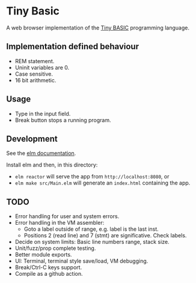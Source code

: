 # Tiny Basic

A web browser implementation of the [Tiny BASIC](https://en.wikipedia.org/wiki/Tiny_BASIC)
programming language.

## Implementation defined behaviour

* REM statement.
* Uninit variables are 0.
* Case sensitive.
* 16 bit arithmetic.

## Usage

* Type in the input field.
* Break button stops a running program.

## Development

See the [elm documentation](https://guide.elm-lang.org/install/elm).

Install elm and then, in this directory:
* `elm reactor` will serve the app from `http://localhost:8080`, or
* `elm make src/Main.elm` will generate an `index.html` containing the app.

## TODO

* Error handling for user and system errors.
* Error handling in the VM assembler:
    * Goto a label outside of range, e.g. label is the last inst.
    * Positions 2 (read line) and 7 (stmt) are significative. Check labels.
* Decide on system limits: Basic line numbers range, stack size.
* Unit/fuzz/prop complete testing.
* Better module exports.
* UI: Terminal, terminal style save/load, VM debugging.
* Break/Ctrl-C keys support.
* Compile as a github action.